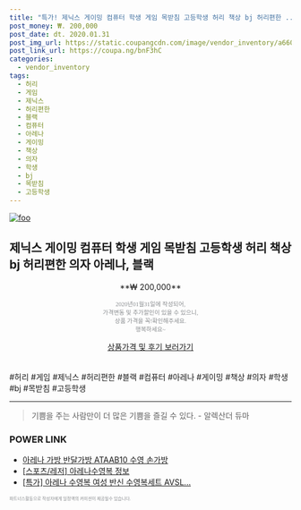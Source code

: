 ```yaml
--- 
title: "특가! 제닉스 게이밍 컴퓨터 학생 게임 목받침 고등학생 허리 책상 bj 허리편한 ..." 
post_money: ₩. 200,000 
post_date: dt. 2020.01.31 
post_img_url: https://static.coupangcdn.com/image/vendor_inventory/a660/f5b90d78bb5a5e1558c478910a06c8b0146bcdbb83dc87eba4e56e836829.png 
post_link_url: https://coupa.ng/bnF3hC 
categories: 
  - vendor_inventory 
tags: 
  - 허리 
  - 게임 
  - 제닉스 
  - 허리편한 
  - 블랙 
  - 컴퓨터 
  - 아레나 
  - 게이밍 
  - 책상 
  - 의자 
  - 학생 
  - bj 
  - 목받침 
  - 고등학생 
--- 
```

[![foo](https://static.coupangcdn.com/image/vendor_inventory/a660/f5b90d78bb5a5e1558c478910a06c8b0146bcdbb83dc87eba4e56e836829.png)](https://coupa.ng/bnF3hC) 

## 제닉스 게이밍 컴퓨터 학생 게임 목받침 고등학생 허리 책상 bj 허리편한 의자 아레나, 블랙 
<p style="text-align: center;">**₩ 200,000**</p> 
<p style="text-align: center;"><span style="color: #898c8f; font-family: Georgia,Times,serif; font-size: 0.75em;">2020년01월31일에 작성되어, <br>가격변동 및 추가할인이 있을 수 있으니,<br> 상품 가격을 꼭!확인해주세요.<br>행복하세요~</span> 
</p>	 
<div markdown="0" style="text-align: center;"><a href="https://coupa.ng/bnF3hC" class="btn btn--success">상품가격 및 후기 보러가기</a></div> 
<br><br> 
  #허리 #게임 #제닉스 #허리편한 #블랙 #컴퓨터 #아레나 #게이밍 #책상 #의자 #학생 #bj #목받침 #고등학생 
<hr> 

> 기쁨을 주는 사람만이 더 많은 기쁨을 즐길 수 있다. - 알렉산더 듀마 


### POWER LINK

* <a href="https://blog.naver.com/fasyy4321/221787569370" target="_blank">아레나 가방 반달가방 ATAAB10 수영 손가방</a>
* <a href="https://blog.naver.com/santokki14/221771384120" target="_blank"> [스포츠/레저] 아레나수영복 정보 </a>
* <a href="https://blog.naver.com/an0733/221789310383" target="_blank">[특가] 아레나 수영복 여성 반신 수영복세트 AVSL...</a>

<span style="color: #898c8f; font-family: Georgia,Times,serif; font-size: 0.55em;">파트너스활동으로 작성자에게 일정액의 커미션이 제공될수 있습니다.</span> 
